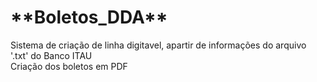 <h1>**Boletos_DDA**</h1>

<p>Sistema de criação de linha digitavel, apartir de informações do arquivo '.txt' do Banco ITAU <br>
Criação dos boletos em PDF</p>
